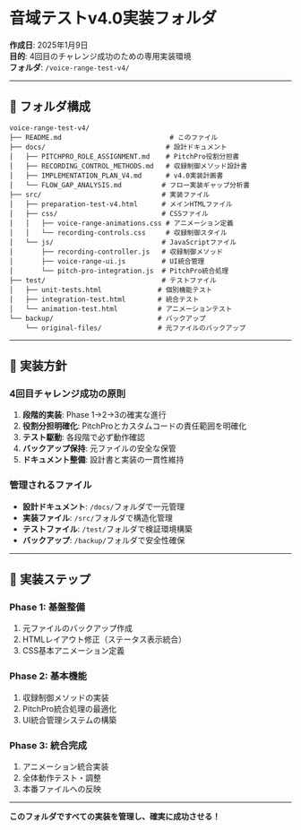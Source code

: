 # 音域テストv4.0実装フォルダ

**作成日**: 2025年1月9日  
**目的**: 4回目のチャレンジ成功のための専用実装環境  
**フォルダ**: `/voice-range-test-v4/`

---

## 📁 フォルダ構成

```
voice-range-test-v4/
├── README.md                           # このファイル
├── docs/                              # 設計ドキュメント
│   ├── PITCHPRO_ROLE_ASSIGNMENT.md    # PitchPro役割分担書
│   ├── RECORDING_CONTROL_METHODS.md   # 収録制御メソッド設計書
│   ├── IMPLEMENTATION_PLAN_V4.md      # v4.0実装計画書
│   └── FLOW_GAP_ANALYSIS.md          # フロー実装ギャップ分析書
├── src/                              # 実装ファイル
│   ├── preparation-test-v4.html      # メインHTMLファイル
│   ├── css/                          # CSSファイル
│   │   ├── voice-range-animations.css # アニメーション定義
│   │   └── recording-controls.css     # 収録制御スタイル
│   └── js/                           # JavaScriptファイル
│       ├── recording-controller.js   # 収録制御メソッド
│       ├── voice-range-ui.js         # UI統合管理
│       └── pitch-pro-integration.js  # PitchPro統合処理
├── test/                             # テストファイル
│   ├── unit-tests.html              # 個別機能テスト
│   ├── integration-test.html        # 統合テスト
│   └── animation-test.html          # アニメーションテスト
└── backup/                          # バックアップ
    └── original-files/              # 元ファイルのバックアップ
```

---

## 🎯 実装方針

### **4回目チャレンジ成功の原則**
1. **段階的実装**: Phase 1→2→3の確実な進行
2. **役割分担明確化**: PitchProとカスタムコードの責任範囲を明確化
3. **テスト駆動**: 各段階で必ず動作確認
4. **バックアップ保持**: 元ファイルの安全な保管
5. **ドキュメント整備**: 設計書と実装の一貫性維持

### **管理されるファイル**
- **設計ドキュメント**: `/docs/`フォルダで一元管理
- **実装ファイル**: `/src/`フォルダで構造化管理  
- **テストファイル**: `/test/`フォルダで検証環境構築
- **バックアップ**: `/backup/`フォルダで安全性確保

---

## 🚀 実装ステップ

### **Phase 1: 基盤整備**
1. 元ファイルのバックアップ作成
2. HTMLレイアウト修正（ステータス表示統合）
3. CSS基本アニメーション定義

### **Phase 2: 基本機能**
1. 収録制御メソッドの実装
2. PitchPro統合処理の最適化
3. UI統合管理システムの構築

### **Phase 3: 統合完成**
1. アニメーション統合実装
2. 全体動作テスト・調整
3. 本番ファイルへの反映

---

**このフォルダですべての実装を管理し、確実に成功させる！**